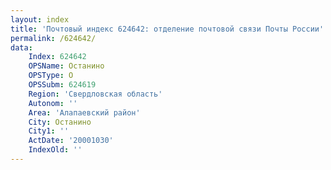 ```yaml
---
layout: index
title: 'Почтовый индекс 624642: отделение почтовой связи Почты России'
permalink: /624642/
data:
    Index: 624642
    OPSName: Останино
    OPSType: О
    OPSSubm: 624619
    Region: 'Свердловская область'
    Autonom: ''
    Area: 'Алапаевский район'
    City: Останино
    City1: ''
    ActDate: '20001030'
    IndexOld: ''
---
```

